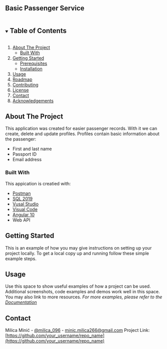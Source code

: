 ## Basic Passenger Service

<!-- TABLE OF CONTENTS -->
<details open="open">
  <summary><h2 style="display: inline-block">Table of Contents</h2></summary>
  <ol>
    <li>
      <a href="#about-the-project">About The Project</a>
      <ul>
        <li><a href="#built-with">Built With</a></li>
      </ul>
    </li>
    <li>
      <a href="#getting-started">Getting Started</a>
      <ul>
        <li><a href="#prerequisites">Prerequisites</a></li>
        <li><a href="#installation">Installation</a></li>
      </ul>
    </li>
    <li><a href="#usage">Usage</a></li>
    <li><a href="#roadmap">Roadmap</a></li>
    <li><a href="#contributing">Contributing</a></li>
    <li><a href="#license">License</a></li>
    <li><a href="#contact">Contact</a></li>
    <li><a href="#acknowledgements">Acknowledgements</a></li>
  </ol>
</details>

## About The Project
This application was created for easier passenger records. With it we can create, delete and update profiles. Profiles contain basic information about the passenger:
* First and last name
* Passport ID
* Email address

### Built With
This appication is creatied with:
* [Postman](https://www.postman.com/)
* [SQL 2019](https://www.microsoft.com/en-us/sql-server/sql-server-downloads)
* [Vusal Studio](https://awesomeopensource.com/projects/visual-studio-code?categoryPage=48)
* [Visual Code](https://code.visualstudio.com/)
* [Angular 10](https://angular.io/)
* Web API

## Getting Started
This is an example of how you may give instructions on setting up your project locally.
To get a local copy up and running follow these simple example steps.

## Usage
Use this space to show useful examples of how a project can be used. Additional screenshots, code examples and demos work well in this space. You may also link to more resources.
_For more examples, please refer to the [Documentation](https://example.com)_

## Contact
Milica Minić - [@milica_096](https://www.instagram.com/milicaa_096/?hl=sr) - minic.milica266@gmail.com
Project Link: [https://github.com/your_username/repo_name](https://github.com/your_username/repo_name)

